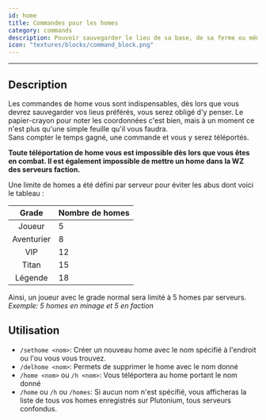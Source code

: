 ```yaml
---
id: home
title: Commandes pour les homes
category: commands
description: Pouvoir sauvegarder le lieu de sa base, de sa ferme ou même d'un pillage, c'est essentiel et possible grâce à ces commandes
icon: "textures/blocks/command_block.png"
---
```

___
## Description

Les commandes de home vous sont indispensables, dès lors que vous devrez sauvegarder vos lieus préférés, vous serez obligé d'y penser. Le papier-crayon pour noter les coordonnées c'est bien, mais à un moment ce n'est plus qu'une simple feuille qu'il vous faudra.  
Sans compter le temps gagné, une commande et vous y serez téléportés.

**Toute téléportation de home vous est impossible dès lors que vous êtes en combat. Il est également impossible de mettre un home dans la WZ des serveurs faction.**

Une limite de homes a été défini par serveur pour éviter les abus dont voici le tableau : 

Grade | Nombre de homes
:---: | ---
Joueur | 5
Aventurier | 8
VIP | 12
Titan | 15
Légende | 18

Ainsi, un joueur avec le grade normal sera limité à 5 homes par serveurs. *Exemple: 5 homes en minage et 5 en faction*

## Utilisation

* ``/sethome <nom>``: Créer un nouveau home avec le nom spécifié à l'endroit ou l'ou vous vous trouvez. 
* ``/delhome <nom>``: Permets de supprimer le home avec le nom donné
* ``/home <nom>`` ou ``/h <nom>``: Vous téléportera au home portant le nom donné
* ``/home`` ou ``/h`` ou ``/homes``: Si aucun nom n'est spécifié, vous afficheras la liste de tous vos homes enregistrés sur Plutonium, tous serveurs confondus.
